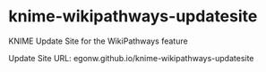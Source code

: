 # knime-wikipathways-updatesite
KNIME Update Site for the WikiPathways feature

Update Site URL: egonw.github.io/knime-wikipathways-updatesite

